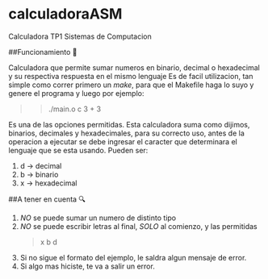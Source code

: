 # calculadoraASM
Calculadora TP1 Sistemas de Computacion

##Funcionamiento :wrench:

Calculadora que permite sumar numeros en binario, decimal o hexadecimal y su respectiva respuesta en el mismo lenguaje
Es de facil utilizacion, tan simple como correr primero un *make*, para que el Makefile haga lo suyo y genere el programa y luego por ejemplo:
  >> ./main.o c 3 + 3 
  >> 
Es una de las opciones permitidas.
Esta calculadora suma como dijimos, binarios, decimales y hexadecimales, para su correcto uso, antes de la operacion a ejecutar se debe ingresar el caracter que determinara el lenguaje que se esta usando. Pueden ser:
  1. d -> decimal
  2. b -> binario
  3. x -> hexadecimal 


##A tener en cuenta :mag:
  1. *NO* se puede sumar un numero de distinto tipo
  2. *NO* se puede escribir letras al final, *SOLO* al comienzo, y las permitidas
        > x
        > b
        > d
  3. Si no sigue el formato del ejemplo, le saldra algun mensaje de error.
  4. Si algo mas hiciste, te va a salir un error.
